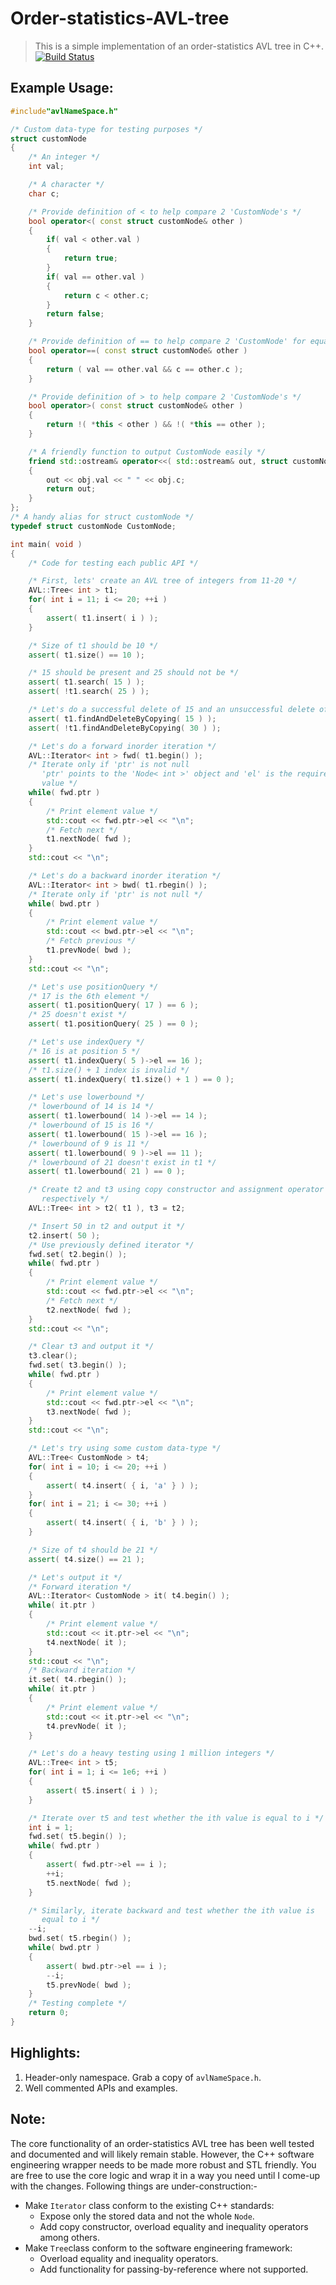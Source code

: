 # Order-statistics-AVL-tree
> This is a simple implementation of an order-statistics AVL tree in C++.
[![Build Status](https://travis-ci.com/gampu/Order-statistics-AVL-tree.svg?token=77iqP6njyrrs3QHPupD5&branch=master)](https://travis-ci.com/gampu/Order-statistics-AVL-tree)

## Example Usage:
```cpp
#include"avlNameSpace.h"

/* Custom data-type for testing purposes */
struct customNode
{
    /* An integer */
    int val;

    /* A character */
    char c;

    /* Provide definition of < to help compare 2 'CustomNode's */
    bool operator<( const struct customNode& other )
    {
        if( val < other.val )
        {
            return true;
        }
        if( val == other.val )
        {
            return c < other.c;
        }
        return false;
    }

    /* Provide definition of == to help compare 2 'CustomNode' for equality */
    bool operator==( const struct customNode& other )
    {
        return ( val == other.val && c == other.c );
    }

    /* Provide definition of > to help compare 2 'CustomNode's */
    bool operator>( const struct customNode& other )
    {
        return !( *this < other ) && !( *this == other );
    }

    /* A friendly function to output CustomNode easily */
    friend std::ostream& operator<<( std::ostream& out, struct customNode& obj )
    {
        out << obj.val << " " << obj.c;
        return out;
    }
};
/* A handy alias for struct customNode */
typedef struct customNode CustomNode;

int main( void )
{
    /* Code for testing each public API */

    /* First, lets' create an AVL tree of integers from 11-20 */
    AVL::Tree< int > t1;
    for( int i = 11; i <= 20; ++i )
    {
        assert( t1.insert( i ) );
    }

    /* Size of t1 should be 10 */
    assert( t1.size() == 10 );

    /* 15 should be present and 25 should not be */
    assert( t1.search( 15 ) );
    assert( !t1.search( 25 ) );

    /* Let's do a successful delete of 15 and an unsuccessful delete of 30 */
    assert( t1.findAndDeleteByCopying( 15 ) );
    assert( !t1.findAndDeleteByCopying( 30 ) );

    /* Let's do a forward inorder iteration */
    AVL::Iterator< int > fwd( t1.begin() );
    /* Iterate only if 'ptr' is not null
       'ptr' points to the 'Node< int >' object and 'el' is the required
       value */
    while( fwd.ptr )
    {
        /* Print element value */
        std::cout << fwd.ptr->el << "\n";
        /* Fetch next */
        t1.nextNode( fwd );
    }
    std::cout << "\n";

    /* Let's do a backward inorder iteration */
    AVL::Iterator< int > bwd( t1.rbegin() );
    /* Iterate only if 'ptr' is not null */
    while( bwd.ptr )
    {
        /* Print element value */
        std::cout << bwd.ptr->el << "\n";
        /* Fetch previous */
        t1.prevNode( bwd );
    }
    std::cout << "\n";

    /* Let's use positionQuery */
    /* 17 is the 6th element */
    assert( t1.positionQuery( 17 ) == 6 );
    /* 25 doesn't exist */
    assert( t1.positionQuery( 25 ) == 0 );

    /* Let's use indexQuery */
    /* 16 is at position 5 */
    assert( t1.indexQuery( 5 )->el == 16 );
    /* t1.size() + 1 index is invalid */
    assert( t1.indexQuery( t1.size() + 1 ) == 0 );

    /* Let's use lowerbound */
    /* lowerbound of 14 is 14 */
    assert( t1.lowerbound( 14 )->el == 14 );
    /* lowerbound of 15 is 16 */
    assert( t1.lowerbound( 15 )->el == 16 );
    /* lowerbound of 9 is 11 */
    assert( t1.lowerbound( 9 )->el == 11 );
    /* lowerbound of 21 doesn't exist in t1 */
    assert( t1.lowerbound( 21 ) == 0 );

    /* Create t2 and t3 using copy constructor and assignment operator
       respectively */
    AVL::Tree< int > t2( t1 ), t3 = t2;

    /* Insert 50 in t2 and output it */
    t2.insert( 50 );
    /* Use previously defined iterator */
    fwd.set( t2.begin() );
    while( fwd.ptr )
    {
        /* Print element value */
        std::cout << fwd.ptr->el << "\n";
        /* Fetch next */
        t2.nextNode( fwd );
    }
    std::cout << "\n";

    /* Clear t3 and output it */
    t3.clear();
    fwd.set( t3.begin() );
    while( fwd.ptr )
    {
        /* Print element value */
        std::cout << fwd.ptr->el << "\n";
        t3.nextNode( fwd );
    }
    std::cout << "\n";

    /* Let's try using some custom data-type */
    AVL::Tree< CustomNode > t4;
    for( int i = 10; i <= 20; ++i )
    {
        assert( t4.insert( { i, 'a' } ) );
    }
    for( int i = 21; i <= 30; ++i )
    {
        assert( t4.insert( { i, 'b' } ) );
    }

    /* Size of t4 should be 21 */
    assert( t4.size() == 21 );

    /* Let's output it */
    /* Forward iteration */
    AVL::Iterator< CustomNode > it( t4.begin() );
    while( it.ptr )
    {
        /* Print element value */
        std::cout << it.ptr->el << "\n";
        t4.nextNode( it );
    }
    std::cout << "\n";
    /* Backward iteration */
    it.set( t4.rbegin() );
    while( it.ptr )
    {
        /* Print element value */
        std::cout << it.ptr->el << "\n";
        t4.prevNode( it );
    }

    /* Let's do a heavy testing using 1 million integers */
    AVL::Tree< int > t5;
    for( int i = 1; i <= 1e6; ++i )
    {
        assert( t5.insert( i ) );
    }

    /* Iterate over t5 and test whether the ith value is equal to i */
    int i = 1;
    fwd.set( t5.begin() );
    while( fwd.ptr )
    {
        assert( fwd.ptr->el == i );
        ++i;
        t5.nextNode( fwd );
    }

    /* Similarly, iterate backward and test whether the ith value is
       equal to i */
    --i;
    bwd.set( t5.rbegin() );
    while( bwd.ptr )
    {
        assert( bwd.ptr->el == i );
        --i;
        t5.prevNode( bwd );
    }
    /* Testing complete */
    return 0;
}
```
## Highlights:
1. Header-only namespace. Grab a copy of `avlNameSpace.h`.
2. Well commented APIs and examples.

## Note:
The core functionality of an order-statistics AVL tree has been well tested and documented and will likely remain stable. However, the C++ software engineering wrapper needs to be made more robust and STL friendly. You are free to use the core logic and wrap it in a way you need until I come-up with the changes. Following things are under-construction:-

- Make `Iterator` class conform to the existing C++ standards:
  - Expose only the stored data and not the whole `Node`.
  - Add copy constructor, overload equality and inequality operators among others.
- Make `Tree`class conform to the software engineering framework:
  - Overload equality and inequality operators. 
  - Add functionality for passing-by-reference where not supported.
